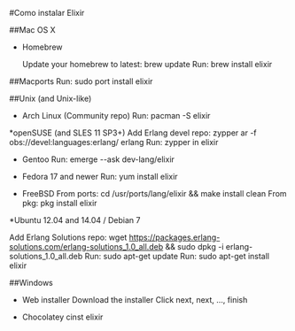 #Como instalar Elixir



##Mac OS X

* Homebrew
  
  Update your homebrew to latest: brew update
  Run: brew install elixir

##Macports
  Run: sudo port install elixir

##Unix (and Unix-like)

* Arch Linux (Community repo)
    Run: pacman -S elixir

*openSUSE (and SLES 11 SP3+)
  Add Erlang devel repo: zypper ar -f obs://devel:languages:erlang/ erlang
  Run: zypper in elixir

* Gentoo
  Run: emerge --ask dev-lang/elixir

* Fedora 17 and newer
  Run: yum install elixir

* FreeBSD
  From ports: cd /usr/ports/lang/elixir && make install clean
  From pkg: pkg install elixir

*Ubuntu 12.04 and 14.04 / Debian 7

  Add Erlang Solutions repo: wget https://packages.erlang-solutions.com/erlang-solutions_1.0_all.deb && sudo dpkg -i erlang-solutions_1.0_all.deb
  Run: sudo apt-get update
  Run: sudo apt-get install elixir

##Windows

* Web installer
  Download the installer
  Click next, next, …, finish

* Chocolatey
  cinst elixir
